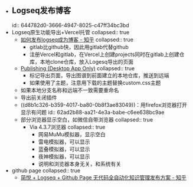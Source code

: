 - ## Logseq发布博客
  id:: 644782d0-3666-4947-8025-c47ff34bc3bd
- Logseq原生功能导出+Vercel托管
  collapsed:: true
	- [如何发布logseq成为博客 - 知乎](https://zhuanlan.zhihu.com/p/344165645)
	  collapsed:: true
		- gitlab比github快，因此用gitlab代替github
		- 注册Vercel和gitlab，在Vercel上创建projects同时在gitlab上创建仓库，本地clone仓库，放入Logesq导出的页面
	- [Publishing (Desktop App Only)](https://docs.logseq.com/#/page/Publishing%20(Desktop%20App%20Only))
	  collapsed:: true
		- 标记导出页面，导出图谱到前面建立的本地仓库，推送到远端
		- 如果使用了主题，注意用下载的主题替换custom.css主题
	- 如果本地分支名称和远端不一致需要重命名
	- 导出前关闭插件
	- ((d8b1c326-b359-4017-ba80-0b8f3ae83049))：用firefox浏览器打开显示有问题
	  id:: 62ad2b88-aa21-4e3a-babe-c6ee638bc9ae
	- 部分浏览器显示空白，如微信自带浏览器
	  collapsed:: true
		- Via 4.3.7浏览器
		  collapsed:: true
			- 网易MuMu模拟器，显示空白
			- 雷电模拟器，可以显示
			- 蓝叠模拟器，可以显示
			- 夜神模拟器，可以显示
			- 说明和浏览器本身无关，和系统有关
- github page
  collapsed:: true
	- [简悦 + Logseq + Github Page 无代码全自动化知识管理发布方案 - 知乎](https://zhuanlan.zhihu.com/p/467192292)